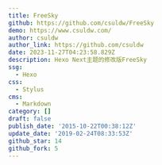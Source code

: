 ```yaml
---
title: FreeSky
github: https://github.com/csuldw/FreeSky
demo: https://www.csuldw.com/
author: csuldw
author_link: https://github.com/csuldw
date: 2023-11-27T04:23:58.829Z
description: Hexo Next主题的修改版FreeSky
ssg:
  - Hexo
css:
  - Stylus
cms:
  - Markdown
category: []
draft: false
publish_date: '2015-10-22T00:38:12Z'
update_date: '2019-02-24T08:33:53Z'
github_star: 14
github_fork: 5
---
```

